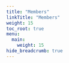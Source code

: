 ```yaml
---
title: "Members"
linkTitle: "Members"
weight: 15
toc_root: true
menu:
  main:
    weight: 15
hide_breadcrumb: true
---
```

